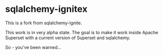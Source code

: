 # sqlalchemy-ignitex

This is a fork from sqlalchemy-ignite.

This work is in very alpha state. The goal is to make it work inside Apache Superset
with a current version of Superset and sqlalchemy.

So -  you've been warned...







